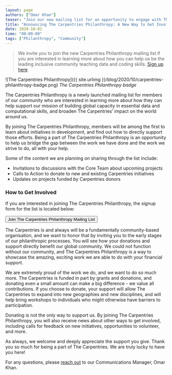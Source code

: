 ```yaml
---
layout: page
authors: ["Omar Khan"]
teaser: "Join our new mailing list for an opportunity to engage with The Carpentries on a philanthropic level"
title: "Announcing The Carpentries Philanthropy: A New Way to Get Involved with The Carpentries"
date: 2020-10-01
time: "00:00:00"
tags: ["Philanthropy", "Community"]
---
```


> We invite you to join the new Carpentries Philanthropy mailing list if you are interested in learning more about how you can help us be the leading inclusive community teaching data and coding skills. [Sign up here](http://eepurl.com/haP-jr)

![The Carpentries Philanthropy]({{ site.urlimg }}/blog/2020/10/carpentries-philanthropy-badge.png)
_The Carpentries Philanthropy badge_


The Carpentries Philanthropy is a newly launched mailing list for members of our community who are interested in learning more about how they can help support our mission of building global capacity in essential data and computational skills, and broaden The Carpentries’ impact on the world around us.

By joining The Carpentries Philanthropy, members will be among the first to learn about   initiatives in development, and find out how to directly support those efforts. Being a part of The Carpentries Philanthropy is an opportunity to help us bridge the gap between the work we have done and the work we strive to do, all with your help.

Some of the content we are planning on sharing through the list include:
- Invitations to discussions with the Core Team about upcoming projects
- Calls to Action to donate to new and existing Carpentries initiatives
- Updates on projects funded by Carpentries donors

### How to Get Involved
If you are interested in joining The Carpentries Philanthropy, the signup form for the list is located below:

<a href="https://carpentries.us14.list-manage.com/subscribe?u=46d7513c798c6bd41e5f58f4a&id=33f76196ac">
        <button class="btn">
            Join The Carpentries Philanthropy Mailing List
        </button>
</a>

The Carpentries is and always will be a fundamentally community-based organisation, and we want to honor that by inviting you to the early stages of our philanthropic processes. You will  see how your donations and support directly benefit our global community. We could not function without our community, and The Carpentries Philanthropy is a way to showcase the amazing, exciting work we are able to do with your financial support.

We are extremely proud of the work we do, and we want to do so much more. The Carpentries is funded in part by grants and donations, and donating even a small amount can make a big difference - we value all contributions. If you choose to donate, your support will allow The Carpentries to expand into new geographies and new disciplines, and will help bring workshops to individuals who might otherwise have barriers to participation.

Donating is not the only way to support us. By joining The Carpentries Philanthropy, you will also receive news about other ways to get involved, including calls for feedback on new initiatives, opportunities to volunteer, and more.

As always, we welcome and deeply appreciate the support you give. Thank you so much for being a part of The Carpentries. We are truly lucky to have you here!

For any questions, please [reach out](mailto:okhan@carpentries.org) to our Communications Manager, Omar Khan.

